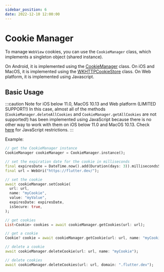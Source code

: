 ```yaml
---
sidebar_position: 6
date: 2022-12-10 12:00:00
---
```


# Cookie Manager

To manage `WebView` cookies, you can use the `CookieManager` class, which implements a singleton object (shared instance).

On Android, it is implemented using the [CookieManager](https://developer.android.com/reference/android/webkit/CookieManager) class.
On iOS and MacOS, it is implemented using the [WKHTTPCookieStore](https://developer.apple.com/documentation/webkit/wkhttpcookiestore) class.
On Web platform, it is implemented using Javascript.

## Basic Usage

:::caution Note for iOS below 11.0, MacOS 10.13 and Web platform (LIMITED SUPPORT!)
  In this case, almost all of the methods (`CookieManager.deleteAllCookies` and `CookieManager.getAllCookies` are not supported!) has been implemented using JavaScript because there is no other way to work with them on iOS below 11.0 and MacOS 10.13. Check [here](https://developer.mozilla.org/en-US/docs/Web/HTTP/Cookies#restrict_access_to_cookies) for JavaScript restrictions.
:::

Example:
```dart
// get the CookieManager instance
CookieManager cookieManager = CookieManager.instance();

// set the expiration date for the cookie in milliseconds
final expiresDate = DateTime.now().add(Duration(days: 3)).millisecondsSinceEpoch;
final url = WebUri("https://flutter.dev/");

// set the cookie
await cookieManager.setCookie(
  url: url,
  name: "myCookie",
  value: "myValue",
  expiresDate: expiresDate,
  isSecure: true,
);

// get cookies
List<Cookie> cookies = await cookieManager.getCookies(url: url);

// get a cookie
Cookie? cookie = await cookieManager.getCookie(url: url, name: "myCookie");

// delete a cookie
await cookieManager.deleteCookie(url: url, name: "myCookie");

// delete cookies
await cookieManager.deleteCookies(url: url, domain: ".flutter.dev");
```
